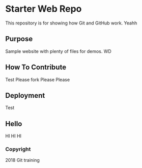 # Starter Web Repo

This repository is for showing how Git and GitHub work. Yeahh

## Purpose

Sample website with plenty of files for demos. WD

## How To Contribute

Test Please fork Please Please

## Deployment

Test

## Hello

HI HI HI

### Copyright

2018 Git training